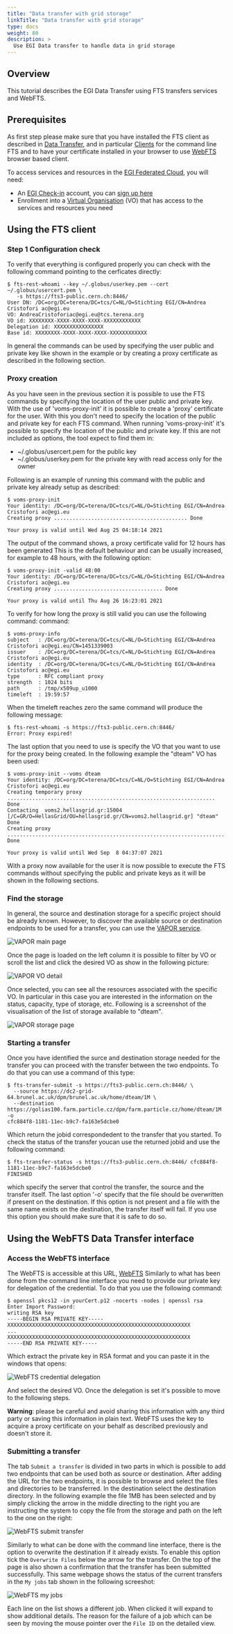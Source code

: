 ```yaml
---
title: "Data transfer with grid storage"
linkTitle: "Data transfer with grid storage"
type: docs
weight: 80
description: >
  Use EGI Data transfer to handle data in grid storage
---
```


## Overview

This tutorial describes the EGI Data Transfer using FTS transfers services and
WebFTS.

## Prerequisites

As first step please make sure that you have installed the FTS client as
described in [Data Transfer](../../data-transfer/), and in particular
[Clients](../../data-transfer/clients/) for the command line FTS and to have
your certificate installed in your browser to use
[WebFTS](../../data-transfer/webfts/) browser based client.

To access services and resources in the
[EGI Federated Cloud](../../getting-started), you will need:

- An [EGI Check-in](../../check-in) account, you can
  [sign up here](../../check-in/signup)
- Enrollment into a [Virtual Organisation](../../check-in/vos) (VO) that has
  access to the services and resources you need

## Using the FTS client

### Step 1 Configuration check

To verify that everything is configured properly you can check with the
following command pointing to the cerficates directly:

```shell
$ fts-rest-whoami --key ~/.globus/userkey.pem --cert ~/.globus/usercert.pem \
   -s https://fts3-public.cern.ch:8446/
User DN: /DC=org/DC=terena/DC=tcs/C=NL/O=Stichting EGI/CN=Andrea Cristofori ac@egi.eu
VO: AndreaCristoforiac@egi.eu@tcs.terena.org
VO id: XXXXXXXX-XXXX-XXXX-XXXX-XXXXXXXXXXXX
Delegation id: XXXXXXXXXXXXXXXX
Base id: XXXXXXXX-XXXX-XXXX-XXXX-XXXXXXXXXXXX
```

In general the commands can be used by specifying the user public and private
key like shown in the example or by creating a proxy certificate as described in
the following section.

### Proxy creation

As you have seen in the previous section it is possible to use the FTS commands
by specifying the location of the user public and private key. With the use of
'voms-proxy-init' it is possible to create a 'proxy' certificate for the user.
With this you don't need to specify the location of the public and private key
for each FTS command. When running 'voms-proxy-init' it's possible to specify
the location of the public and private key. If this are not included as options,
the tool expect to find them in:

- ~/.globus/usercert.pem for the public key
- ~/.globus/userkey.pem for the private key with read access only for the owner

Following is an example of running this command with the public and private key
already setup as described:

```shell
$ voms-proxy-init
Your identity: /DC=org/DC=terena/DC=tcs/C=NL/O=Stichting EGI/CN=Andrea Cristofori ac@egi.eu
Creating proxy ........................................... Done

Your proxy is valid until Wed Aug 25 04:18:14 2021
```

The output of the command shows, a proxy certificate valid for 12 hours has been
generated This is the default behaviour and can be usually increased, for
example to 48 hours, with the following option:

```shell
$ voms-proxy-init -valid 48:00
Your identity: /DC=org/DC=terena/DC=tcs/C=NL/O=Stichting EGI/CN=Andrea Cristofori ac@egi.eu
Creating proxy ................................... Done

Your proxy is valid until Thu Aug 26 16:23:01 2021
```

To verify for how long the proxy is still valid you can use the following
command: command:

```shell
$ voms-proxy-info
subject   : /DC=org/DC=terena/DC=tcs/C=NL/O=Stichting EGI/CN=Andrea Cristofori ac@egi.eu/CN=1451339003
issuer    : /DC=org/DC=terena/DC=tcs/C=NL/O=Stichting EGI/CN=Andrea Cristofori ac@egi.eu
identity  : /DC=org/DC=terena/DC=tcs/C=NL/O=Stichting EGI/CN=Andrea Cristofori ac@egi.eu
type      : RFC compliant proxy
strength  : 1024 bits
path      : /tmp/x509up_u1000
timeleft  : 19:59:57
```

When the timeleft reaches zero the same command will produce the following
message:

```shell
$ fts-rest-whoami -s https://fts3-public.cern.ch:8446/
Error: Proxy expired!
```

The last option that you need to use is specify the VO that you want to use for
the proxy being created. In the following example the "dteam" VO has been used:

```shell
$ voms-proxy-init --voms dteam
Your identity: /DC=org/DC=terena/DC=tcs/C=NL/O=Stichting EGI/CN=Andrea Cristofori ac@egi.eu
Creating temporary proxy ................................................................... Done
Contacting  voms2.hellasgrid.gr:15004 [/C=GR/O=HellasGrid/OU=hellasgrid.gr/CN=voms2.hellasgrid.gr] "dteam" Done
Creating proxy .............................................................................. Done

Your proxy is valid until Wed Sep  8 04:37:07 2021
```

With a proxy now available for the user it is now possible to execute the FTS
commands without specifying the public and private keys as it will be shown in
the following sections.

### Find the storage

In general, the source and destination storage for a specific project should be
already known. However, to discover the available source or destination
endpoints to be used for a transfer, you can use the
[VAPOR service](https://operations-portal.egi.eu/vapor/resources/GL2ResVO).

![VAPOR main page](VAPOR-home.png)

Once the page is loaded on the left column it is possible to filter by VO or
scroll the list and click the desired VO as show in the following picture:

![VAPOR VO detail](VAPOR-VO_detail.png)

Once selected, you can see all the resources associated with the specific VO. In
particular in this case you are interested in the information on the status,
capacity, type of storage, etc. Following is a screenshot of the visualisation
of the list of storage available to "dteam".

![VAPOR storage page](VAPOR-storage.png)

### Starting a transfer

Once you have identified the surce and destination storage needed for the
transfer you can proceed with the transfer between the two endpoints. To do that
you can use a command of this type:

```shell
$ fts-transfer-submit -s https://fts3-public.cern.ch:8446/ \
  --source https://dc2-grid-64.brunel.ac.uk/dpm/brunel.ac.uk/home/dteam/1M \
  --destination https://golias100.farm.particle.cz/dpm/farm.particle.cz/home/dteam/1M -o
cfc884f8-1181-11ec-b9c7-fa163e5dcbe0
```

Which return the jobid correspondedent to the transfer that you started. To
check the status of the transfer youcan use the returned jobid and use the
following command:

```shell
$ fts-transfer-status -s https://fts3-public.cern.ch:8446/ cfc884f8-1181-11ec-b9c7-fa163e5dcbe0
FINISHED
```

which specify the server that control the transfer, the source and the transfer
itself. The last option '-o' specify that the file should be overwritten if
present on the destination. If this option is not present and a file with the
same name exists on the destination, the transfer itself will fail. If you use
this option you should make sure that it is safe to do so.

## Using the WebFTS Data Transfer interface

### Access the WebFTS interface

The WebFTS is accessible at this URL, [WebFTS](https://webfts.cern.ch/)
Similarly to what has been done from the command line interface you need to
provide our private key for delegation of the credential. To do that you use the
following command:

```shell
$ openssl pkcs12 -in yourCert.p12 -nocerts -nodes | openssl rsa
Enter Import Password:
writing RSA key
-----BEGIN RSA PRIVATE KEY-----
XXXXXXXXXXXXXXXXXXXXXXXXXXXXXXXXXXXXXXXXXXXXXXXXXXXXXXXXXXX
...
XXXXXXXXXXXXXXXXXXXXXXXXXXXXXXXXXXXXXXXXXXXXXXXXXXXXXXXXXXX
-----END RSA PRIVATE KEY-----
```

Which extract the private key in RSA format and you can paste it in the windows
that opens:

![WebFTS credential delegation](WebFTS-credential_delegation.png)

And select the desired VO. Once the delegation is set it's possible to move to
the following steps.

**Warning**: please be careful and avoid sharing this information with any third
party or saving this information in plain text. WebFTS uses the key to acquire a
proxy certificate on your behalf as described previously and doesn't store it.

### Submitting a transfer

The tab `Submit a transfer` is divided in two parts in which is possible to add
two endpoints that can be used both as source or destination. After adding the
URL for the two endpoints, it is possible to browse and select the files and
directories to be transferred. In the destination select the destination
directory. In the following example the file 1MB has been selected and by simply
clicking the arrow in the middle directing to the right you are instructing the
system to copy the file from the storage and path on the left to the one on the
right:

![WebFTS submit transfer](WebFTS-submit_transfer.png)

Similarly to what can be done with the command line interface, there is the
option to overwrite the destination if it already exists. To enable this option
tick the `Overwrite Files` below the arrow for the transfer. On the top of the
page is also shown a confirmation that the transfer has been submitted
successfully. This same webpage shows the status of the current transfers in the
`My jobs` tab shown in the following screeshot:

![WebFTS my jobs](WebFTS-my_jobs.png)

Each line on the list shows a different job. When clicked it will expand to show
additional details. The reason for the failure of a job which can be seen by
moving the mouse pointer over the `File ID` on the detailed view.
